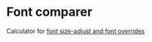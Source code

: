 # Font comparer
Calculator for [font size-adjust and font overrides](https://web.dev/articles/css-size-adjust)
